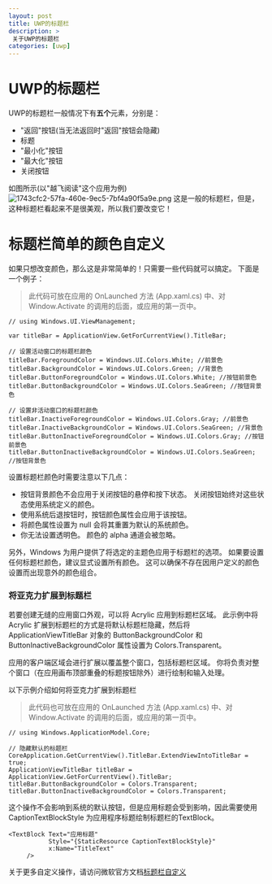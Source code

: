 ```yaml
---
layout: post
title: UWP的标题栏
description: >
 关于UWP的标题栏
categories: [uwp]
---
```


# UWP的标题栏
UWP的标题栏一般情况下有**五个**元素，分别是：
* "返回"按钮(当无法返回时"返回"按钮会隐藏)
* 标题
* "最小化"按钮
* "最大化"按钮
* 关闭按钮

如图所示(以"越飞阅读"这个应用为例)
![1743cfc2-57fa-460e-9ec5-7bf4a90f5a9e.png](https://storage.live.com/items/9EADE23CF2DB11C4!113?authkey=AFS7TPnPU9OPxsk)
这是一般的标题栏，但是，这种标题栏看起来不是很美观，所以我们要改变它！

# 标题栏简单的颜色自定义
如果只想改变颜色，那么这是非常简单的！只需要一些代码就可以搞定。
下面是一个例子：
>此代码可放在应用的 OnLaunched 方法 (App.xaml.cs) 中、对 Window.Activate 的调用的后面，或应用的第一页中。

	// using Windows.UI.ViewManagement;
    
	var titleBar = ApplicationView.GetForCurrentView().TitleBar;
    
	// 设置活动窗口的标题栏颜色
	titleBar.ForegroundColor = Windows.UI.Colors.White; //前景色
	titleBar.BackgroundColor = Windows.UI.Colors.Green; //背景色
	titleBar.ButtonForegroundColor = Windows.UI.Colors.White; //按钮前景色
	titleBar.ButtonBackgroundColor = Windows.UI.Colors.SeaGreen; //按钮背景色

	// 设置非活动窗口的标题栏颜色
	titleBar.InactiveForegroundColor = Windows.UI.Colors.Gray; //前景色
	titleBar.InactiveBackgroundColor = Windows.UI.Colors.SeaGreen; //背景色
	titleBar.ButtonInactiveForegroundColor = Windows.UI.Colors.Gray; //按钮前景色
	titleBar.ButtonInactiveBackgroundColor = Windows.UI.Colors.SeaGreen; //按钮背景色

设置标题栏颜色时需要注意以下几点：
* 按钮背景颜色不会应用于关闭按钮的悬停和按下状态。 关闭按钮始终对这些状态使用系统定义的颜色。
* 使用系统后退按钮时，按钮颜色属性会应用于该按钮。
* 将颜色属性设置为 null 会将其重置为默认的系统颜色。
* 你无法设置透明色。 颜色的 alpha 通道会被忽略。

另外，Windows 为用户提供了将选定的主题色应用于标题栏的选项。 如果要设置任何标题栏颜色，建议显式设置所有颜色。 这可以确保不存在因用户定义的颜色设置而出现意外的颜色组合。

### 将亚克力扩展到标题栏
若要创建无缝的应用窗口外观，可以将 Acrylic 应用到标题栏区域。 此示例中将 Acrylic 扩展到标题栏的方式是将默认标题栏隐藏，然后将 ApplicationViewTitleBar 对象的 ButtonBackgroundColor 和 ButtonInactiveBackgroundColor 属性设置为 Colors.Transparent。

应用的客户端区域会进行扩展以覆盖整个窗口，包括标题栏区域。 你将负责对整个窗口（在应用画布顶部重叠的标题按钮除外）进行绘制和输入处理。

以下示例介绍如何将亚克力扩展到标题栏
>此代码也可放在应用的 OnLaunched 方法 (App.xaml.cs) 中、对 Window.Activate 的调用的后面，或应用的第一页中。

	// using Windows.ApplicationModel.Core;

	// 隐藏默认的标题栏
	CoreApplication.GetCurrentView().TitleBar.ExtendViewIntoTitleBar = true;
    ApplicationViewTitleBar titleBar = ApplicationView.GetForCurrentView().TitleBar;
    titleBar.ButtonBackgroundColor = Colors.Transparent;
    titleBar.ButtonInactiveBackgroundColor = Colors.Transparent;

这个操作不会影响到系统的默认按钮，但是应用标题会受到影响，因此需要使用 CaptionTextBlockStyle 为应用程序标题绘制标题栏的TextBlock。


	<TextBlock Text="应用标题" 
               Style="{StaticResource CaptionTextBlockStyle}" 
               x:Name="TitleText"
         />

关于更多自定义操作，请访问微软官方文档[标题栏自定义](https://docs.microsoft.com/zh-cn/windows/uwp/design/shell/title-bar)
